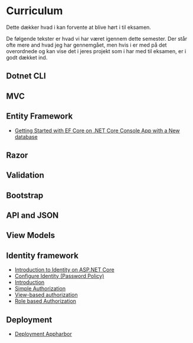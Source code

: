 # Curriculum
Dette dækker hvad i kan forvente at blive hørt i til eksamen.

De følgende tekster er hvad vi har været igennem dette semester. Der står ofte mere and hvad jeg har gennemgået, men hvis i er med på det overordnede og kan vise det i jeres projekt som i har med til eksamen, er i godt dækket ind.

## Dotnet CLI

## MVC

## Entity Framework
* [Getting Started with EF Core on .NET Core Console App with a New database](https://docs.microsoft.com/en-us/ef/core/get-started/netcore/new-db-sqlite)

## Razor

## Validation

## Bootstrap

## API and JSON

## View Models

## Identity framework
* [Introduction to Identity on ASP.NET Core](https://docs.microsoft.com/en-us/aspnet/core/security/authentication/identity?tabs=visual-studio%2Caspnetcore2x)
* [Configure Identity (Password Policy)](https://docs.microsoft.com/en-us/aspnet/core/security/authentication/identity-configuration?tabs=aspnetcore2x)
* [Introduction](https://docs.microsoft.com/en-us/aspnet/core/security/authorization/introduction)
* [Simple Authorization](https://docs.microsoft.com/en-us/aspnet/core/security/authorization/simple)
* [View-based authorization](https://docs.microsoft.com/en-us/aspnet/core/security/authorization/views?tabs=aspnetcore2x)
* [Role based Authorization](https://docs.microsoft.com/en-us/aspnet/core/security/authorization/roles)

## Deployment
* [Deployment Appharbor](https://github.com/ElectiveAspNet/09_deployment/blob/master/README.md?id=sfjdfjsld485odgfhgksdjhgskfjh)
